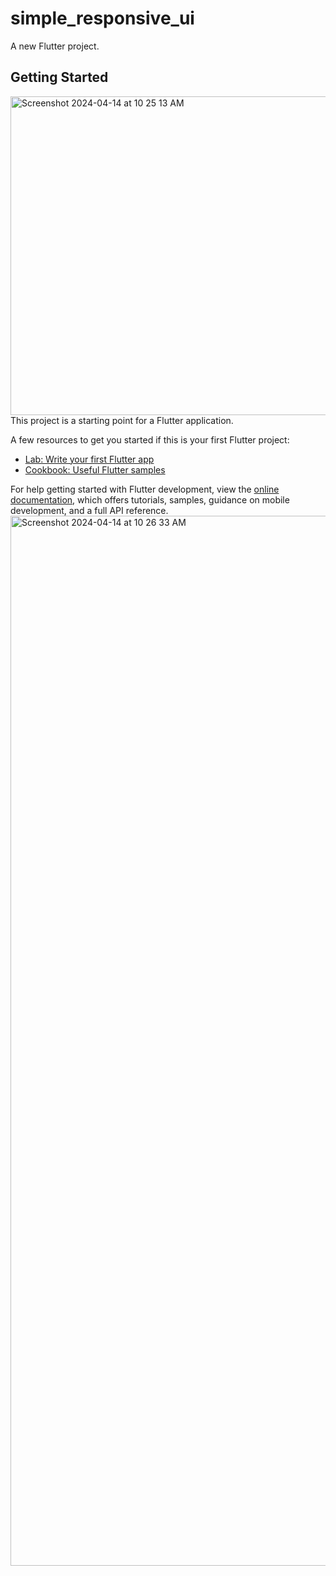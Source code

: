 # simple_responsive_ui

A new Flutter project.

## Getting Started
<img width="510" alt="Screenshot 2024-04-14 at 10 25 13 AM" src="https://github.com/Smohana-Priya/simple_responsive_ui/assets/100066754/d6403280-3329-452b-a80a-6100e236a89c">
This project is a starting point for a Flutter application.

A few resources to get you started if this is your first Flutter project:

- [Lab: Write your first Flutter app](https://docs.flutter.dev/get-started/codelab)
- [Cookbook: Useful Flutter samples](https://docs.flutter.dev/cookbook)

For help getting started with Flutter development, view the
[online documentation](https://docs.flutter.dev/), which offers tutorials,
samples, guidance on mobile development, and a full API reference.
<img width="1680" alt="Screenshot 2024-04-14 at 10 26 33 AM" src="https://github.com/Smohana-Priya/simple_responsive_ui/assets/100066754/4f1083aa-c16b-40d0-83a6-a9d98ac92d17">
